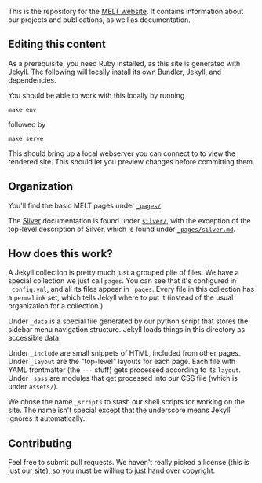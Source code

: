 
This is the repository for the [MELT website](http://melt.cs.umn.edu/).
It contains information about our projects and publications, as well as documentation.

## Editing this content

As a prerequisite, you need Ruby installed, as this site is generated with Jekyll.
The following will locally install its own Bundler, Jekyll, and dependencies.

You should be able to work with this locally by running

```
make env
```

followed by

```
make serve
```

This should bring up a local webserver you can connect to to view the rendered site.
This should let you preview changes before committing them.

## Organization

You'll find the basic MELT pages under [`_pages/`](_pages/).

The [Silver](https://github.com/melt-umn/silver) documentation is found under [`silver/`](silver/), with the exception of the top-level description of Silver, which is found under [`_pages/silver.md`](_pages/silver.md).

## How does this work?

A Jekyll collection is pretty much just a grouped pile of files.
We have a special collection we just call `pages`.
You can see that it's configured in `_config.yml`, and all its files appear in `_pages`.
Every file in this collection has a `permalink` set, which tells Jekyll where to put it (instead of the usual organization for a collection.)

Under `_data` is a special file generated by our python script that stores the sidebar menu navigation structure.
Jekyll loads things in this directory as accessible data.

Under `_include` are small snippets of HTML, included from other pages.
Under `_layout` are the "top-level" layouts for each page.
Each file with YAML frontmatter (the `---` stuff) gets processed according to its `layout`.
Under `_sass` are modules that get processed into our CSS file (which is under `assets/`).

We chose the name `_scripts` to stash our shell scripts for working on the site.
The name isn't special except that the underscore means Jekyll ignores it automatically.

## Contributing

Feel free to submit pull requests.
We haven't really picked a license (this is just our site), so you must be willing to just hand over copyright.

